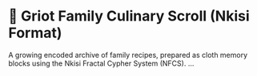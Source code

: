 
# 🥣 Griot Family Culinary Scroll (Nkisi Format)

A growing encoded archive of family recipes, prepared as cloth memory blocks using the Nkisi Fractal Cypher System (NFCS).
...
